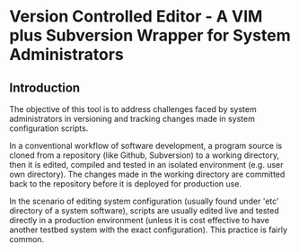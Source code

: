 # Version Controlled Editor - A VIM plus Subversion Wrapper for System Administrators
## Introduction
The objective of this tool is to address challenges faced by system administrators in versioning and tracking changes made in system configuration scripts. 

In a conventional workflow of software development, a program source is cloned from a repository (like Github, Subversion) to a working directory, then it is edited, compiled and tested in an isolated environment (e.g. user own directory). The changes made in the working directory are committed back to the repository before it is deployed for production use. 

In the scenario of editing system configuration (usually found under 'etc' directory of a system software), scripts are usually edited live and tested directly in a production environment (unless it is cost effective to have another testbed system with the exact configuration). This practice is fairly common. 
